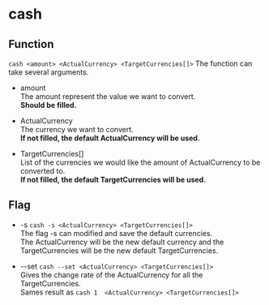 # cash


## Function
`cash <amount> <ActualCurrency> <TargetCurrencies[]>`
  The function can take several arguments.

* amount    
  The amount represent the value we want to convert.       
  **Should be filled.**

* ActualCurrency   
  The currency we want to convert.     
  **If not filled, the default ActualCurrency will be used.**

* TargetCurrencies[]        
  List of the currencies we would like the amount of ActualCurrency to be converted to.      
  **If not filled, the default TargetCurrencies will be used.**

## Flag

* -s
  `cash -s <ActualCurrency> <TargetCurrencies[]>`   
  The flag -s can modified and save the default currencies.     
  The ActualCurrency will be the new default currency and the TargetCurrencies will be the new default TargetCurrencies.
  
 
* --set
  `cash --set <ActualCurrency> <TargetCurrencies[]>`   
  Gives the change rate of the ActualCurrency for all the TargetCurrencies.    
  Sames result as `cash 1  <ActualCurrency> <TargetCurrencies[]>`
